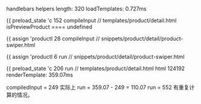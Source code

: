 handlebars helpers length: 320
loadTemplates: 0.727ms

{{ preload_state 'c 152 compileInput  // templates/product/detail.html
isPreviewProduct ==== undefined
<div data-product-pr 3 compileInput
{{!-- preload_state的 33 compileInput // snippets/product/detail/product-preview.html
isPreviewProduct ==== false

{{ assign 'productI 28 compileInput  // snippets/product/detail/product-swiper.html
  
{{ assign 'productI 6 run            // snippets/product/detail/product-swiper.html
<div data-m-widget-s 1 compileInput
<div data-m-widget-s 1 run
{{assign 'comment' p 17 compileInput  // snippets/product/detail/product-info.html
<div data-m-widget-s 0 run
{{ assign "salesInde 6 compileInput
{{ assign "salesInde 1 run
{{assign 'comment' p 22 run           // snippets/product/detail/product-info.html
<div data-ssr-plugin 1 compileInput
{{#if (length attr)} 3 compileInput
{{#if (length attr)} 1 run
<div data-ssr-plugin 5 run
{{ assign 'PaypalWay 8 compileInput
{{ assign 'PaypalWay 1 run
{{#if (length thirdP 2 compileInput
{{#if (length thirdP 0 run
{{assign 'paymentSec 5 compileInput
{{assign 'paymentSec 1 run
<div class="base-col 1 compileInput
<svg width="10" heig 0 compileInput
<svg width="10" heig 0 run
<div class="base-col 0 run
<div class="base-col 0 compileInput
<svg width="10" heig 1 run
<div class="base-col 1 run
<div class="base-col 2 run
{{!-- preload_state的 113 run // snippets/product/detail/product-preview.html
<div data-product-pr 147 run  // sections/product/detail/product-preview.html
<div class="product- 3 compileInput
<div class="product- 1 compileInput

<div class="product 2 compileInput
<div class="product- 2 compileInput
<div class="product- 1 run
<div class="product- 1 run
<div class="product- 0 run
<div class="product- 1 run
<div class="product- 0 run

<div class="product 5 run
<div class="product- 7 run
<div class="product- 2 compileInput
<div class="product- 3 run
<div class="product- 1 run
<div class="product- 1 run
<div class="product- 0 run
<div class="product- 1 run
<div class="product- 1 run
{{#pagination id=id  4 compileInput
<svg class="{{classe 0 compileInput
<svg class="{{classe 0 run
{{#pagination id=id  2 run
<div class="product- 24 run
<div class="product- 4 compileInput
<div class="product- 1 run
<div class="product- 0 run
<div class="product- 1 run
<div class="product- 3 run
{{assign 'show_produ 1 compileInput
{{assign 'show_produ 0 run
<div class="product- 0 compileInput
<div class="product- 1 run
{{!-- below lists mo 3 compileInput
<div class="product- 0 run
{{!-- below lists mo 1 run
<div class="product- 1 compileInput
<div class="product- 0 run
<div class="product- 1 run
<div class="product- 0 run
<div class="product- 0 run
<div class="product- 1 run

<div class="product 2 run
<div class="product- 2 run
<div class="product- 0 run
<div class="product- 0 run
<div class="product- 0 run
<div class="product- 0 run
<div class="product- 0 run

<div class="product 2 run
<div class="product- 3 run
{{!-- below lists mo 3 run

{{ preload_state 'c 206 run  // templates/product/detail.html
html 124192
renderTemplate: 359.07ms

compiledInput = 249
实际上 run = 359.07 - 249 = 110.07
run = 552 有重复计算的情况。
